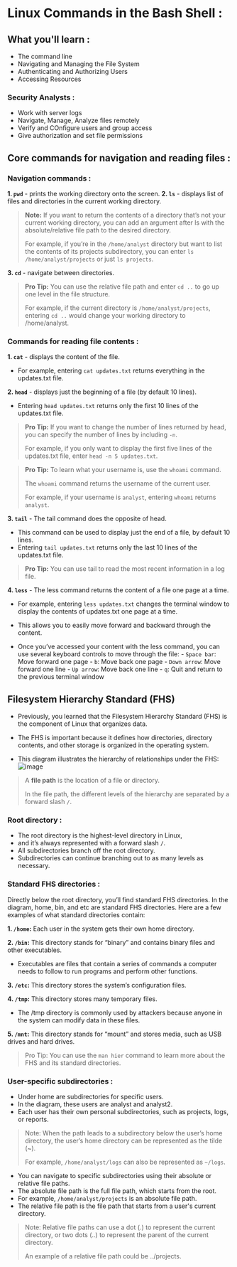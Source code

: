# Linux Commands in the Bash Shell :

## What you'll  learn :
- The command line
- Navigating and Managing the File System
- Authenticating and Authorizing Users
- Accessing Resources

### Security Analysts :
- Work with server logs
- Navigate, Manage, Analyze files remotely
- Verify and COnfigure users and group access
- Give authorization and set file permissions

## Core commands for navigation and reading files :

### Navigation commands :
**1. `pwd`** - prints the working directory onto the screen.
**2. `ls`** - displays list of files and directories in the current working directory.
> **Note:** If you want to return the contents of a directory that’s not your current working directory, you can add an argument after ls with the absolute/relative file path to the desired directory.
>
> For example, if you’re in the `/home/analyst` directory but want to list the contents of its projects subdirectory, you can enter `ls /home/analyst/projects` or just `ls projects`.

**3. `cd`** - navigate between directories.
> **Pro Tip:** You can use the relative file path and enter `cd ..` to go up one level in the file structure.
>
> For example, if the current directory is `/home/analyst/projects`, entering `cd ..` would change your working directory to /home/analyst. 


### Commands for reading file contents :
**1. `cat`** - displays the content of the file.
   - For example, entering `cat updates.txt` returns everything in the updates.txt file.


**2. `head`** - displays just the beginning of a file (by default 10 lines).
   - Entering `head updates.txt` returns only the first 10 lines of the updates.txt file.

> **Pro Tip:** If you want to change the number of lines returned by head, you can specify the number of lines by including `-n`.
>
> For example, if you only want to display the first five lines of the updates.txt file, enter `head -n 5 updates.txt`.

> **Pro Tip:** To learn what your username is, use the `whoami` command.
>
> The `whoami` command returns the username of the current user.
>
> For example, if your username is `analyst`, entering `whoami` returns `analyst`.

**3. `tail`** - The tail command does the opposite of head. 
   - This command can be used to display just the end of a file, by default 10 lines.
   - Entering `tail updates.txt` returns only the last 10 lines of the updates.txt file.
> **Pro Tip:** You can use tail to read the most recent information in a log file.

**4. `less`** - The less command returns the content of a file one page at a time. 
   - For example, entering `less updates.txt` changes the terminal window to display the contents of updates.txt one page at a time.
   - This allows you to easily move forward and backward through the content. 

   - Once you’ve accessed your content with the less command, you can use several keyboard controls to move through the file:
    - `Space bar`: Move forward one page
    - `b`: Move back one page
    - `Down arrow`: Move forward one line
    - `Up arrow`: Move back one line
    - `q`: Quit and return to the previous terminal window

     
## Filesystem Hierarchy Standard (FHS)
- Previously, you learned that the Filesystem Hierarchy Standard (FHS) is the component of Linux that organizes data.
- The FHS is important because it defines how directories, directory contents, and other storage is organized in the operating system.

- This diagram illustrates the hierarchy of relationships under the FHS:
 ![image](https://github.com/user-attachments/assets/e26569f3-c63a-46d4-9b75-0d9150b33584)

> A **file path** is the location of a file or directory.
>
> In the file path, the different levels of the hierarchy are separated by a forward slash `/`.

### Root directory :
- The root directory is the highest-level directory in Linux,
- and it’s always represented with a forward slash `/`.
- All subdirectories branch off the root directory.
- Subdirectories can continue branching out to as many levels as necessary.

### Standard FHS directories :
Directly below the root directory, you’ll find standard FHS directories. In the diagram, home, bin, and etc are standard FHS directories. Here are a few examples of what standard directories contain:

**1. `/home`:** Each user in the system gets their own home directory.

**2. `/bin`:** This directory stands for “binary” and contains binary files and other executables.
   - Executables are files that contain a series of commands a computer needs to follow to run programs and perform other functions.

**3. `/etc`:** This directory stores the system’s configuration files.

**4. `/tmp`:** This directory stores many temporary files. 
  - The /tmp directory is commonly used by attackers because anyone in the system can modify data in these files.

**5. `/mnt`:** This directory stands for “mount” and stores media, such as USB drives and hard drives.

> Pro Tip: You can use the `man hier` command to learn more about the FHS and its standard directories.

### User-specific subdirectories :
- Under home are subdirectories for specific users.
- In the diagram, these users are analyst and analyst2.
- Each user has their own personal subdirectories, such as projects, logs, or reports.

> Note: When the path leads to a subdirectory below the user’s home directory, the user’s home directory can be represented as the tilde (~).
> 
> For example, `/home/analyst/logs` can also be represented as `~/logs`.

- You can navigate to specific subdirectories using their absolute or relative file paths.
- The absolute file path is the full file path, which starts from the root.
- For example, `/home/analyst/projects` is an absolute file path.
- The relative file path is the file path that starts from a user's current directory.

> Note: Relative file paths can use a dot (.) to represent the current directory, or two dots (..) to represent the parent of the current directory.
> 
> An example of a relative file path could be ../projects.


